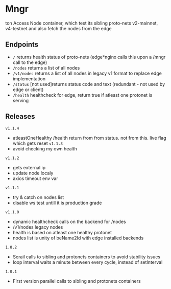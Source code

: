 # Mngr
ton Access Node container, which test its sibling proto-nets v2-mainnet, v4-testnet
and also fetch the nodes from the edge

## Endpoints
- `/` returns health status of proto-nets (edge*nginx calls this upon a /mngr call to the edge)
- `/nodes` returns a list of all nodes
- `/v1/nodes` returns a list of all nodes in legacy v1 format to replace edge implementation
- `/status` [not used]returns status code and text (redundant - not used by edge or client)
- `/health` healthcheck for edge, return true if atleast one protonet is serving

## Releases
`v1.1.4`
- atleastOneHealthy /health return from from status. not from this. live flag which gets reset
`v1.1.3`
- avoid checking my own health

`v1.1.2`
- gets external ip
- update node localy
- axios timeout env var

`v1.1.1`
- try & catch on nodes list
- disable ws test untill it is production grade

`v1.1.0`
- dynamic healthcheck calls on the backend for /nodes
- /v1/nodes legacy nodes
- health is based on atleast one healthy protonet
- nodes list is unity of beName2Id with edge installed backends

`1.0.2`
- Serail calls to sibling and protonets containers to avoid stability issues
- loop interval waits a minute between every cycle, instead of setInterval

`1.0.1`
- First version parallel calls to sibling and protonets containers
